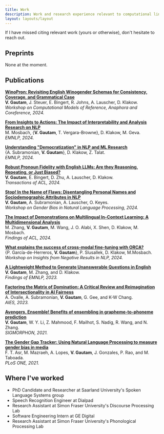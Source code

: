 ```yaml
---
title: Work
description: Work and research experience relevant to computational linguistics and NLP
layout: layouts/layout
---
```


If I have missed citing relevant work (yours or otherwise), don't hesitate to reach out.

## Preprints

None at the moment.

## Publications

**[WinoPron: Revisiting English Winogender Schemas for Consistency, Coverage, and Grammatical Case](https://aclanthology.org/2024.crac-1.6/)**<br>
**V. Gautam**, J. Steuer, E. Bingert, R. Johns, A. Lauscher, D. Klakow.<br>
_Workshop on Computational Models of Reference, Anaphora and Coreference, 2024._<br>

**[From Insights to Actions: The Impact of Interpretability and Analysis Research on NLP](https://aclanthology.org/2024.emnlp-main.181/)**<br>
M. Mosbach, {**V. Gautam**, T. Vergara-Browne}, D. Klakow, M. Geva.<br>
_EMNLP, 2024._<br>

**[Understanding "Democratization" in NLP and ML Research](https://aclanthology.org/2024.emnlp-main.184/)**<br>
{A. Subramonian, **V. Gautam**}, D. Klakow, Z. Talat.<br>
_EMNLP, 2024._<br>

**[Robust Pronoun Fidelity with English LLMs: Are they Reasoning, Repeating, or Just Biased?](https://direct.mit.edu/tacl/article/doi/10.1162/tacl_a_00719/125951/Robust-Pronoun-Fidelity-with-English-LLMs-Are-they)**<br>
**V. Gautam**, E. Bingert, D. Zhu, A. Lauscher, D. Klakow.<br>
_Transactions of ACL, 2024._<br>

**[Stop! In the Name of Flaws: Disentangling Personal Names and Sociodemographic Attributes in NLP](https://aclanthology.org/2024.gebnlp-1.20/)**<br>
**V. Gautam**, A. Subramonian, A. Lauscher, O. Keyes.<br>
_Workshop on Gender Bias in Natural Language Processing, 2024._<br>

**[The Impact of Demonstrations on Multilingual In-Context Learning: A Multidimensional Analysis](https://aclanthology.org/2024.findings-acl.438/)**<br>
M. Zhang, **V. Gautam**, M. Wang, J. O. Alabi, X. Shen, D. Klakow, M. Mosbach.<br>
_Findings of ACL, 2024._<br>

**[What explains the success of cross-modal fine-tuning with ORCA?](https://aclanthology.org/2024.insights-1.2/)**<br>
{P. García-de-Herreros, **V. Gautam**}, P. Slusallek, D. Klakow, M.Mosbach.<br>
_Workshop on Insights from Negative Results in NLP, 2024._

**[A Lightweight Method to Generate Unanswerable Questions in English](https://aclanthology.org/2023.findings-emnlp.491/)**<br>
**V. Gautam**, M. Zhang, and D. Klakow.<br>
_Findings of EMNLP, 2023._

**[Factoring the Matrix of Domination: A Critical Review and Reimagination of Intersectionality in AI Fairness](https://dl.acm.org/doi/10.1145/3600211.3604705)**<br>
A. Ovalle, A. Subramonian, **V. Gautam**, G. Gee, and K-W Chang.<br>
_AIES, 2023._

**[Avengers, Ensemble! Benefits of ensembling in grapheme-to-phoneme prediction](https://aclanthology.org/2021.sigmorphon-1.16/)**<br>
**V. Gautam**, W. Y. Li, Z. Mahmood, F. Mailhot, S. Nadig, R. Wang, and N. Zhang.<br>
_SIGMORPHON, 2021._

**[The Gender Gap Tracker: Using Natural Language Processing to measure gender bias in media](https://journals.plos.org/plosone/article?id=10.1371/journal.pone.0245533)**<br>
F. T. Asr, M. Mazraeh, A. Lopes, **V. Gautam**, J. Gonzales, P. Rao, and M. Taboada.<br>
_PLoS ONE, 2021._

## Where I've worked

- PhD Candidate and Researcher at Saarland University's Spoken Language Systems group
- Speech Recognition Engineer at Dialpad
- Research Assistant at Simon Fraser University's Discourse Processing Lab
- Software Engineering Intern at GE Digital
- Research Assistant at Simon Fraser University's Phonological Processing Lab
